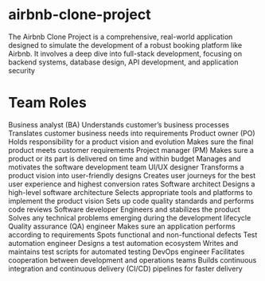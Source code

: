 # airbnb-clone-project
The Airbnb Clone Project is a comprehensive, real-world application designed to simulate the development of a robust booking platform like Airbnb. It involves a deep dive into full-stack development, focusing on backend systems, database design, API development, and application security
# Team Roles
Business analyst (BA)
Understands customer’s business processes
Translates customer business needs into requirements
Product owner (PO)
Holds responsibility for a product vision and evolution
Makes sure the final product meets customer requirements
Project manager (PM)
Makes sure a product or its part is delivered on time and within budget
Manages and motivates the software development team
UI/UX designer
Transforms a product vision into user-friendly designs
Creates user journeys for the best user experience and highest conversion rates
Software architect
Designs a high-level software architecture
Selects appropriate tools and platforms to implement the product vision
Sets up code quality standards and performs code reviews
Software developer
Engineers and stabilizes the product
Solves any technical problems emerging during the development lifecycle
Quality assurance (QA) engineer
Makes sure an application performs according to requirements
Spots functional and non-functional defects
Test automation engineer
Designs a test automation ecosystem
Writes and maintains test scripts for automated testing
DevOps engineer
Facilitates cooperation between development and operations teams
Builds continuous integration and continuous delivery (CI/CD) pipelines for faster delivery
